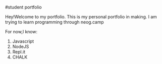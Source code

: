 #student portfolio

Hey!Welcome to my portfolio.
This is my personal portfolio in making.
I am trying to learn programming through neog.camp

For now,I know:
1. Javascript
1. NodeJS
1. Repl.it
1. CHALK